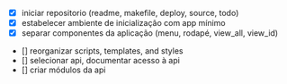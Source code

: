 - [x] iniciar repositorio (readme, makefile, deploy, source, todo)
- [x] estabelecer ambiente de inicialização com app mínimo
- [x] separar componentes da aplicação (menu, rodapé, view_all, view_id)
- [] reorganizar scripts, templates, and styles 
- [] selecionar api, documentar acesso à api
- [] criar módulos da api